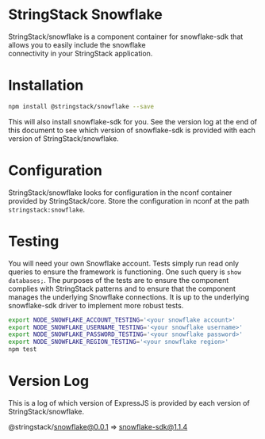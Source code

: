 # StringStack Snowflake

StringStack/snowflake is a component container for snowflake-sdk that allows you to easily include the snowflake  
connectivity in your StringStack application.

# Installation

```bash
npm install @stringstack/snowflake --save
```

This will also install snowflake-sdk for you. See the version log at the end of this document to see which version of 
snowflake-sdk is provided with each version of StringStack/snowflake. 

# Configuration

StringStack/snowflake looks for configuration in the nconf container provided by StringStack/core. Store the configuration
in nconf at the path ```stringstack:snowflake```.

# Testing

You will need your own Snowflake account. Tests simply run read only queries to ensure the framework is functioning. One
such query is ```show databases;```. The purposes of the tests are to ensure the component complies with StringStack
patterns and to ensure that the component manages the underlying Snowflake connections. It is up to the underlying 
snowflake-sdk driver to implement more robust tests.

```bash
export NODE_SNOWFLAKE_ACCOUNT_TESTING='<your snowflake account>'
export NODE_SNOWFLAKE_USERNAME_TESTING='<your snowflake username>'
export NODE_SNOWFLAKE_PASSWORD_TESTING='<your snowflake password>'
export NODE_SNOWFLAKE_REGION_TESTING='<your snowflake region>'
npm test
```

# Version Log

This is a log of which version of ExpressJS is provided by each version of StringStack/snowflake.

@stringstack/snowflake@0.0.1 => snowflake-sdk@1.1.4

